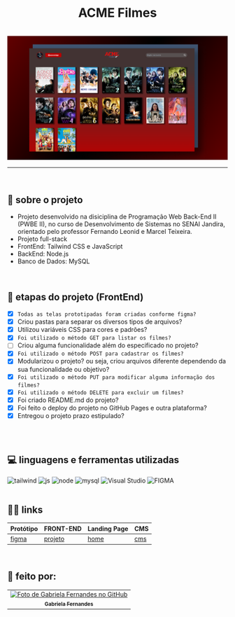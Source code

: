<h1 align="center">  ACME Filmes </h1>

<br>

<div align="center"> <img src="./frontend/viewer/src/assets/img/banner.png" alt="site preview" width="800"/> </div>

---
<br>

## 🤔 sobre o projeto
- Projeto desenvolvido na disiciplina de Programação Web Back-End II (PWBE II), no curso de Desenvolvimento de Sistemas no SENAI Jandira, orientado pelo professor Fernando Leonid e Marcel Teixeira.
- Projeto full-stack
- FrontEnd: Tailwind CSS e JavaScript
- BackEnd: Node.js
- Banco de Dados: MySQL 

<br>

##  📍 etapas do projeto (FrontEnd)

- [x] ```Todas as telas prototipadas foram criadas conforme figma?```
- [x] Criou pastas para separar os diversos tipos de arquivos?
- [x] Utilizou variáveis CSS para cores e padrões?
- [x] ```Foi utilizado o método GET para listar os filmes?```
- [ ] Criou alguma funcionalidade além do especificado no projeto?
- [x] ```Foi utilizado o método POST para cadastrar os filmes?```
- [x] Modularizou o projeto? ou seja, criou arquivos diferente dependendo da sua funcionalidade ou objetivo?
- [x] ```Foi utilizado o método PUT para modificar alguma informação dos filmes?```
- [x] ```Foi utilizado o método DELETE para excluir um filmes?```
- [x] Foi criado README.md do projeto?
- [x] Foi feito o deploy do projeto no GitHub Pages e outra plataforma?
- [x] Entregou o projeto prazo estipulado?

<br>

<br>

## 💻 linguagens e ferramentas utilizadas

<div>
  <img src="https://img.shields.io/badge/Tailwind_CSS-0D1117?style=flat-square&logo=tailwind-css&logoColor=1572B6" alt="tailwind">
  <img src="https://img.shields.io/badge/-JavaScript-0D1117?style=flat-square&logo=javascript&labelColor=0D1117&textColor=0D1117" alt="js">
  <img src="https://img.shields.io/badge/-Node.JS-0D1117?style=flat-square&logo=node.js&labelColor=0D1117&textColor=0D1117" alt="node">
  <img src="https://img.shields.io/badge/-MySQL-0D1117?style=flat-square&logo=mysql&labelColor=0D1117&textColor=0D1117" alt="mysql">
  <img src="https://img.shields.io/badge/Visual%20Studio-0D1117.svg?style=flat-square&logo=visual-studio&logoColor=007ACC" alt="Visual Studio">
  <img src="https://img.shields.io/badge/Figma-0D1117.svg?style=flat-square&logo=figma&logoColor=" alt="FIGMA">
</div>

<br>

## 👩‍💻 links
Protótipo | FRONT-END | Landing Page | CMS
----------|-----------|--------------|-----
[figma](https://www.figma.com/design/NaWa8mFYwjDYjS7yb9lGja/acme_filmes?node-id=0-1&t=zd4ksvOTILUgWbbG-0) | [projeto](https://github.com/gabfernandes8/acme_filmes) | [home](https://gabfernandes8.github.io/acme_filmes/frontend/viewer/src/assets/pages/home.html) | [cms](https://gabfernandes8.github.io/acme_filmes/frontend/viewer/src/assets/pages/cms_filme.html)


<br>


## 🌻 feito por:

<table>
  <tr>
    <td align="center">
      <a href="https://github.com/gabfernandes8">
        <img src="https://avatars.githubusercontent.com/gabfernandes8" width="100px;" alt="Foto de Gabriela Fernandes no GitHub"/><br>
        <sub>
          <b>Gabriela Fernandes</b>
        </sub>
      </a>
    </td>
  </tr>   
</table>